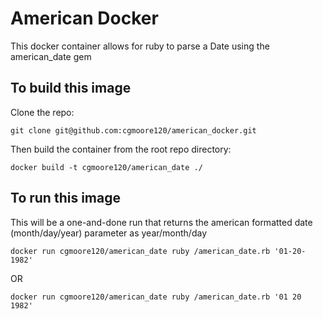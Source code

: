 # American Docker

This docker container allows for ruby to parse a Date using the american_date gem

## To build this image

Clone the repo: 

  `git clone git@github.com:cgmoore120/american_docker.git`

Then build the container from the root repo directory:

  `docker build -t cgmoore120/american_date ./`

## To run this image

This will be a one-and-done run that returns the american formatted date (month/day/year) parameter as year/month/day

  `docker run cgmoore120/american_date ruby /american_date.rb '01-20-1982'`

OR

  `docker run cgmoore120/american_date ruby /american_date.rb '01 20 1982'`
